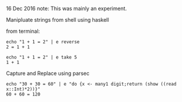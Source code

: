 16 Dec 2016
note: This was mainly an experiment.

Manipluate strings from shell using haskell


from terminal:
```
echo "1 + 1 = 2" | e reverse           
2 = 1 + 1
```

```
echo "1 + 1 = 2" | e take 5           
1 + 1
```

Capture and Replace using parsec

```
echo "30 + 30 = 60" | e "do {x <- many1 digit;return (show ((read x::Int)*2))}"  
60 + 60 = 120 
```
